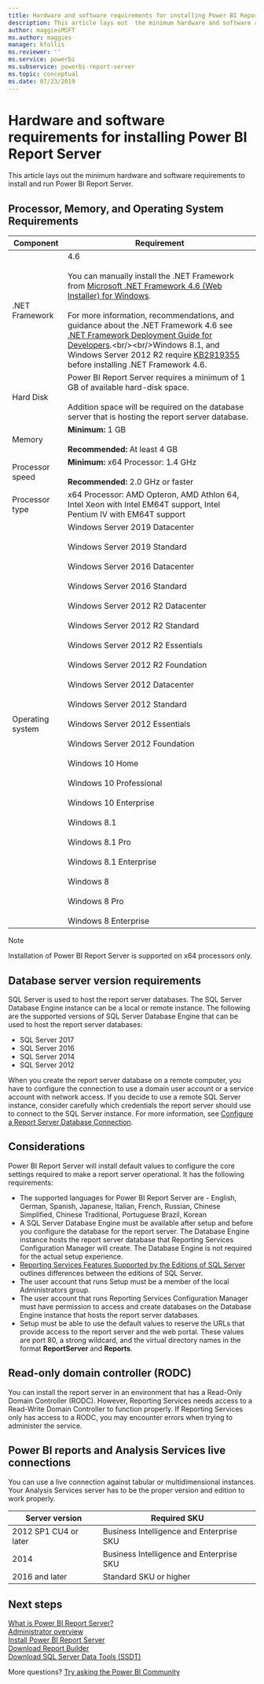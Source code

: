 ```yaml
---
title: Hardware and software requirements for installing Power BI Report Server
description: This article lays out  the minimum hardware and software requirements to install and run Power BI Report Server.
author: maggiesMSFT
ms.author: maggies
manager: kfollis
ms.reviewer: ''
ms.service: powerbi
ms.subservice: powerbi-report-server
ms.topic: conceptual
ms.date: 07/23/2019
---
```


# Hardware and software requirements for installing Power BI Report Server

This article lays out the minimum hardware and software requirements to install and run Power BI Report Server.

## Processor, Memory, and Operating System Requirements

| Component | Requirement |
| --- | --- |
| .NET Framework |4.6<br><br>You can manually install the .NET Framework from [Microsoft .NET Framework 4.6 (Web Installer) for Windows](https://support.microsoft.com/kb/3045560).<br/><br/> For more information, recommendations, and guidance about the .NET Framework 4.6 see [.NET Framework Deployment Guide for Developers](https://msdn.microsoft.com/library/ee942965\(v=vs.110\).aspx).<br/><br/>Windows 8.1, and Windows Server 2012 R2 require [KB2919355](https://support.microsoft.com/kb/2919355) before installing .NET Framework 4.6. |
| Hard Disk |Power BI Report Server requires a minimum of 1 GB of available hard-disk space.<br><br>Addition space will be required on the database server that is hosting the report server database. |
| Memory |**Minimum:** 1 GB<br/><br/> **Recommended:** At least 4 GB |
| Processor speed |**Minimum:** x64 Processor: 1.4 GHz<br/><br/> **Recommended:** 2.0 GHz or faster |
| Processor type |x64 Processor: AMD Opteron, AMD Athlon 64, Intel Xeon with Intel EM64T support, Intel Pentium IV with EM64T support |
| Operating system |Windows Server 2019 Datacenter<br><br>Windows Server 2019 Standard<br><br>Windows Server 2016 Datacenter<br><br>Windows Server 2016 Standard<br><br>Windows Server 2012 R2 Datacenter<br><br>Windows Server 2012 R2 Standard<br><br>Windows Server 2012 R2 Essentials<br><br>Windows Server 2012 R2 Foundation<br><br>Windows Server 2012 Datacenter<br><br>Windows Server 2012 Standard<br><br>Windows Server 2012 Essentials<br><br>Windows Server 2012 Foundation<br><br>Windows 10 Home<br><br>Windows 10 Professional<br><br>Windows 10 Enterprise<br><br>Windows 8.1<br><br>Windows 8.1 Pro<br><br>Windows 8.1 Enterprise<br><br>Windows 8<br><br>Windows 8 Pro<br><br>Windows 8 Enterprise |

> [!NOTE]
> Installation of Power BI Report Server is supported on x64 processors only.


## Database server version requirements

SQL Server is used to host the report server databases. The SQL Server Database Engine instance can be a local or remote instance. The following are the supported versions of SQL Server Database Engine that can be used to host the report server databases:

* SQL Server 2017
* SQL Server 2016
* SQL Server 2014
* SQL Server 2012

When you create the report server database on a remote computer, you have to configure the connection to use a domain user account or a service account with network access. If you decide to use a remote SQL Server instance, consider carefully which credentials the report server should use to connect to the SQL Server instance. For more information, see [Configure a Report Server Database Connection](https://docs.microsoft.com/sql/reporting-services/install-windows/configure-a-report-server-database-connection-ssrs-configuration-manager).

## Considerations

Power BI Report Server will install default values to configure the core settings required to make a report server operational. It has the following requirements:

* The supported languages for Power BI Report Server are - English, German, Spanish, Japanese, Italian, French, Russian, Chinese Simplified, Chinese Traditional, Portuguese Brazil, Korean
* A SQL Server Database Engine must be available after setup and before you configure the database for the report server. The Database Engine instance hosts the report server database that Reporting Services Configuration Manager will create. The Database Engine is not required for the actual setup experience.
* [Reporting Services Features Supported by the Editions of SQL Server](https://docs.microsoft.com/sql/reporting-services/reporting-services-features-supported-by-the-editions-of-sql-server-2016) outlines differences between the editions of SQL Server.
* The user account that runs Setup must be a member of the local Administrators group.
* The user account that runs Reporting Services Configuration Manager must have permission to access and create databases on the Database Engine instance that hosts the report server databases.
* Setup must be able to use the default values to reserve the URLs that provide access to the report server and the web portal. These values are port 80, a strong wildcard, and the virtual directory names in the format **ReportServer** and **Reports**.

## Read-only domain controller (RODC)

 You can install the report server in an environment that has a Read-Only Domain Controller (RODC). However, Reporting Services needs access to a Read-Write Domain Controller to function properly. If Reporting Services only has access to a RODC, you may encounter errors when trying to administer the service.

## Power BI reports and Analysis Services live connections

You can use a live connection against tabular or multidimensional instances. Your Analysis Services server has to be the proper version and edition to work properly.

| **Server version** | **Required SKU** |
| --- | --- |
| 2012 SP1 CU4 or later |Business Intelligence and Enterprise SKU |
| 2014 |Business Intelligence and Enterprise SKU |
| 2016 and later |Standard SKU or higher |

## Next steps

[What is Power BI Report Server?](get-started.md)  
[Administrator overview](admin-handbook-overview.md)  
[Install Power BI Report Server](install-report-server.md)  
[Download Report Builder](https://www.microsoft.com/download/details.aspx?id=53613)  
[Download SQL Server Data Tools (SSDT)](https://go.microsoft.com/fwlink/?LinkID=616714)

More questions? [Try asking the Power BI Community](https://community.powerbi.com/)
